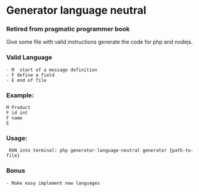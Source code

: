 # Generator language neutral

### Retired from pragmatic programmer book

Give some file with valid instructions generate the code for php and nodejs.

### Valid Language
    - M  start of a message definition
    - F define a field
    - E end of file

### Example:    
    M Product
    F id int
    F name
    E    

### Usage:
     RUN into terminal: php generator-language-neutral generator {path-to-file}

### Bonus
    - Make easy implement new languages
